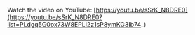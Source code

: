Watch the video on YouTube: [https://youtu.be/sSrK_N8DRE0](https://youtu.be/sSrK_N8DRE0?list=PLdgq5G0ox73W8EPLi2z1sP8ymKG3Ib74_)
